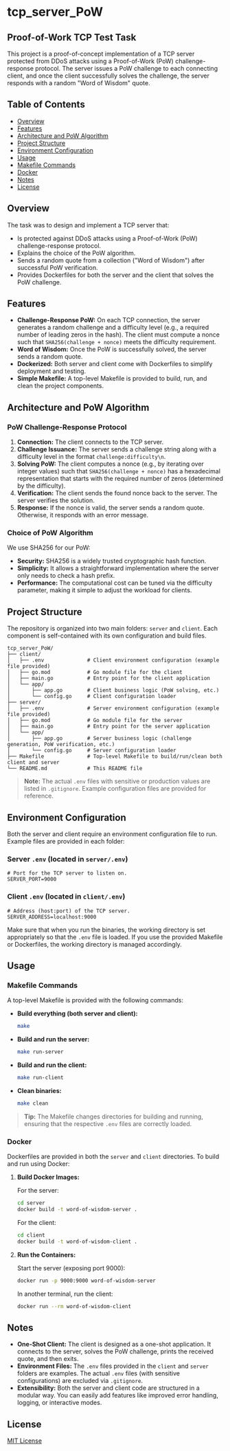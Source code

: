 # tcp_server_PoW

## Proof-of-Work TCP Test Task

This project is a proof-of-concept implementation of a TCP server protected from DDoS attacks using a Proof-of-Work (PoW) challenge-response protocol. The server issues a PoW challenge to each connecting client, and once the client successfully solves the challenge, the server responds with a random "Word of Wisdom" quote.

## Table of Contents

- [Overview](#overview)
- [Features](#features)
- [Architecture and PoW Algorithm](#architecture-and-pow-algorithm)
- [Project Structure](#project-structure)
- [Environment Configuration](#environment-configuration)
- [Usage](#usage)
 - [Makefile Commands](#makefile-commands)
 - [Docker](#docker)
- [Notes](#notes)
- [License](#license)

## Overview

The task was to design and implement a TCP server that:
- Is protected against DDoS attacks using a Proof-of-Work (PoW) challenge-response protocol.
- Explains the choice of the PoW algorithm.
- Sends a random quote from a collection ("Word of Wisdom") after successful PoW verification.
- Provides Dockerfiles for both the server and the client that solves the PoW challenge.

## Features

- **Challenge-Response PoW:** On each TCP connection, the server generates a random challenge and a difficulty level (e.g., a required number of leading zeros in the hash). The client must compute a nonce such that `SHA256(challenge + nonce)` meets the difficulty requirement.
- **Word of Wisdom:** Once the PoW is successfully solved, the server sends a random quote.
- **Dockerized:** Both server and client come with Dockerfiles to simplify deployment and testing.
- **Simple Makefile:** A top-level Makefile is provided to build, run, and clean the project components.

## Architecture and PoW Algorithm

### PoW Challenge-Response Protocol

1. **Connection:** The client connects to the TCP server.
2. **Challenge Issuance:** The server sends a challenge string along with a difficulty level in the format `challenge:difficulty\n`.
3. **Solving PoW:** The client computes a nonce (e.g., by iterating over integer values) such that `SHA256(challenge + nonce)` has a hexadecimal representation that starts with the required number of zeros (determined by the difficulty).
4. **Verification:** The client sends the found nonce back to the server. The server verifies the solution.
5. **Response:** If the nonce is valid, the server sends a random quote. Otherwise, it responds with an error message.

### Choice of PoW Algorithm

We use SHA256 for our PoW:
- **Security:** SHA256 is a widely trusted cryptographic hash function.
- **Simplicity:** It allows a straightforward implementation where the server only needs to check a hash prefix.
- **Performance:** The computational cost can be tuned via the difficulty parameter, making it simple to adjust the workload for clients.

## Project Structure

The repository is organized into two main folders: `server` and `client`. Each component is self-contained with its own configuration and build files.

```
tcp_server_PoW/
├── client/
│   ├── .env              # Client environment configuration (example file provided)
│   ├── go.mod            # Go module file for the client
│   ├── main.go           # Entry point for the client application
│   └── app/
│       ├── app.go        # Client business logic (PoW solving, etc.)
│       └── config.go     # Client configuration loader
├── server/
│   ├── .env              # Server environment configuration (example file provided)
│   ├── go.mod            # Go module file for the server
│   ├── main.go           # Entry point for the server application
│   └── app/
│       ├── app.go        # Server business logic (challenge generation, PoW verification, etc.)
│       └── config.go     # Server configuration loader
├── Makefile              # Top-level Makefile to build/run/clean both client and server
└── README.md             # This README file
```

> **Note:** The actual `.env` files with sensitive or production values are listed in `.gitignore`. Example configuration files are provided for reference.

## Environment Configuration

Both the server and client require an environment configuration file to run. Example files are provided in each folder:

### Server `.env` (located in `server/.env`)

```dotenv
# Port for the TCP server to listen on.
SERVER_PORT=9000
```

### Client `.env` (located in `client/.env`)

```dotenv
# Address (host:port) of the TCP server.
SERVER_ADDRESS=localhost:9000
```

Make sure that when you run the binaries, the working directory is set appropriately so that the `.env` file is loaded. If you use the provided Makefile or Dockerfiles, the working directory is managed accordingly.

## Usage

### Makefile Commands

A top-level Makefile is provided with the following commands:

- **Build everything (both server and client):**
  ```bash
  make
  ```
- **Build and run the server:**
  ```bash
  make run-server
  ```
- **Build and run the client:**
  ```bash
  make run-client
  ```
- **Clean binaries:**
  ```bash
  make clean
  ```

> **Tip:** The Makefile changes directories for building and running, ensuring that the respective `.env` files are correctly loaded.

### Docker

Dockerfiles are provided in both the `server` and `client` directories. To build and run using Docker:

1. **Build Docker Images:**

   For the server:
   ```bash
   cd server
   docker build -t word-of-wisdom-server .
   ```

   For the client:
   ```bash
   cd client
   docker build -t word-of-wisdom-client .
   ```

2. **Run the Containers:**

   Start the server (exposing port 9000):
   ```bash
   docker run -p 9000:9000 word-of-wisdom-server
   ```

   In another terminal, run the client:
   ```bash
   docker run --rm word-of-wisdom-client
   ```

## Notes

- **One-Shot Client:** The client is designed as a one-shot application. It connects to the server, solves the PoW challenge, prints the received quote, and then exits.
- **Environment Files:** The `.env` files provided in the `client` and `server` folders are examples. The actual `.env` files (with sensitive configurations) are excluded via `.gitignore`.
- **Extensibility:** Both the server and client code are structured in a modular way. You can easily add features like improved error handling, logging, or interactive modes.

## License

[MIT License](LICENSE)

